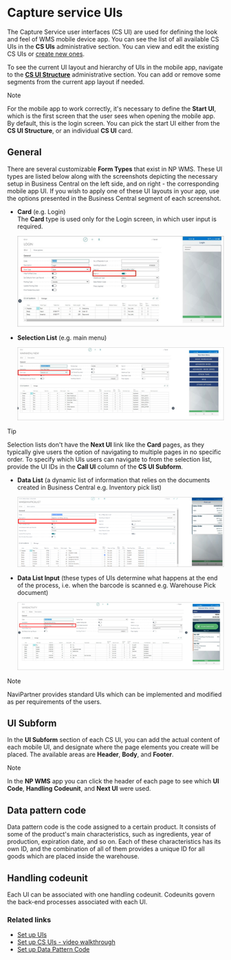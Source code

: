 # Capture service UIs

The Capture Service user interfaces (CS UI) are used for defining the look and feel of WMS mobile device app. You can see the list of all available CS UIs in the **CS UIs** administrative section. You can view and edit the existing CS UIs or [create new ones](../howto/set-up-cs-uis.md). 

To see the current UI layout and hierarchy of UIs in the mobile app, navigate to the [**CS UI Structure**](./cs_ui_structure.md) administrative section. You can add or remove some segments from the current app layout if needed. 

> [!Note]
> For the mobile app to work correctly, it's necessary to define the **Start UI**, which is the first screen that the user sees when opening the mobile app. By default, this is the login screen. You can pick the start UI either from the **CS UI Structure**, or an individual **CS UI** card.

## General

There are several customizable **Form Types** that exist in NP WMS. These UI types are listed below along with the screenshots depicting the necessary setup in Business Central on the left side, and on right - the corresponding mobile app UI. If you wish to apply one of these UI layouts in your app, use the options presented in the Business Central segment of each screenshot. 

- **Card** (e.g. Login)     
  The **Card** type is used only for the Login screen, in which user input is required.

    ![example](../images/Logging.jpg)

- **Selection List** (e.g. main menu)

    ![example](../images/menu-type-ui.jpg)   

> [!Tip]
> Selection lists don't have the **Next UI** link like the **Card** pages, as they typically give users the option of navigating to multiple pages in no specific order. To specify which UIs users can navigate to from the selection list, provide the UI IDs in the **Call UI** column of the **CS UI Subform**. 

- **Data List** (a dynamic list of information that relies on the documents created in Business Central e.g. Inventory pick list)

    ![example](../images/datalist-type-ui.png)

- **Data List Input** (these types of UIs determine what happens at the end of the process, i.e. when the barcode is scanned e.g. Warehouse Pick document)

    ![example](../images/datainput-type.jpg)


> [!Note]
> NaviPartner provides standard UIs which can be implemented and modified as per requirements of the users.

## UI Subform

In the **UI Subform** section of each CS UI, you can add the actual content of each mobile UI, and designate where the page elements you create will be placed. The available areas are **Header**, **Body**, and **Footer**.

> [!Note]
> In the **NP WMS** app you can click the header of each page to see which **UI Code**, **Handling Codeunit**, and **Next UI** were used. 


## Data pattern code

Data pattern code is the code assigned to a certain product. It consists of some of the product's main characteristics, such as ingredients, year of production, expiration date, and so on. Each of these characteristics has its own ID, and the combination of all of them provides a unique ID for all goods which are placed inside the warehouse. 

## Handling codeunit

Each UI can be associated with one handling codeunit. Codeunits govern the back-end processes associated with each UI. 

### Related links

- [Set up UIs](../howto/set-up-cs-uis.md)
- [Set up CS UIs - video walkthrough](https://www.youtube.com/watch?v=TV-fvUlQ8Ik)
- [Set up Data Pattern Code](../howto/set-up-datapatterncode.md)
